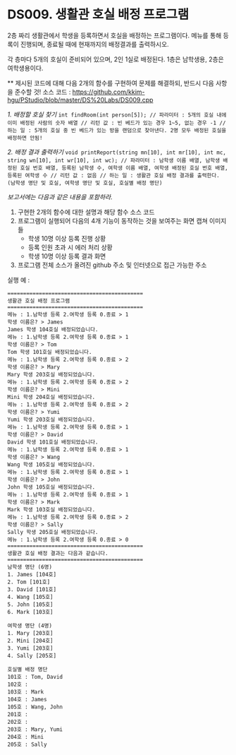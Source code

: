 # DS009. 생활관 호실 배정 프로그램
2층 짜리 생활관에서 학생을 등록하면서 호실을 배정하는 프로그램이다. 메뉴를 통해 등록이 진행되며, 종료될 때에 현재까지의 배정결과를 출력하시오.

각 층마다 5개의 호실이 준비되어 있으며, 2인 1실로 배정된다. 1층은 남학생용, 2층은 여학생용이다.

** 제시된 코드에 대해 다음 2개의 함수를 구현하여 문제를 해결하되, 반드시 다음 사항을 준수할 것!
소스 코드 : https://github.com/kkim-hgu/PStudio/blob/master/DS%20Labs/DS009.cpp

*1. 배정할 호실 찾기*
    ```
    int findRoom(int person[5]);
    // 파라미터 : 5개의 호실 내에 이미 배정된 사람의 숫자 배열
    // 리턴 값 : 빈 베드가 있는 경우 1~5, 없는 경우 -1
    // 하는 일 : 5개의 호실 중 빈 베드가 있는 방을 랜덤으로 찾아낸다. 2명 모두 배정된 호실을 배정하면 안됨!
    ```

*2. 배정 결과 출력하기*
    ```
    void printReport(string mn[10], int mr[10], int mc, string wn[10], int wr[10], int wc);
    // 파라미터 : 남학생 이름 배열, 남학생 배정된 호실 번호 배열, 등록된 남학생 수, 여학생 이름 배열, 여학생 배정된 호실 번호 배열, 등록된 여학생 수
    // 리턴 값 : 없음
    // 하는 일 : 생활관 호실 배정 결과를 출력한다. (남학생 명단 및 호실, 여학생 명단 및 호실, 호실별 배정 명단)
    ```

*보고서에는 다음과 같은 내용을 포함하라.*
1. 구현한 2개의 함수에 대한 설명과 해당 함수 소스 코드
2. 프로그램이 실행되어 다음의 4개 기능이 동작하는 것을 보여주는 화면 캡쳐 이미지들
   - 학생 10명 이상 등록 진행 상황
   - 등록 인원 초과 시 에러 처리 상황
   - 학생 10명 이상 등록 결과 화면
3. 프로그램 전체 소스가 올려진 github 주소 및 인터넷으로 접근 가능한 주소
   
실행 예 :
```
===========================================
생활관 호실 배정 프로그램
===========================================
메뉴 : 1.남학생 등록 2.여학생 등록 0.종료 > 1
학생 이름은? > James
James 학생 104호실 배정되었습니다.
메뉴 : 1.남학생 등록 2.여학생 등록 0.종료 > 1
학생 이름은? > Tom
Tom 학생 101호실 배정되었습니다.
메뉴 : 1.남학생 등록 2.여학생 등록 0.종료 > 2
학생 이름은? > Mary
Mary 학생 203호실 배정되었습니다.
메뉴 : 1.남학생 등록 2.여학생 등록 0.종료 > 2
학생 이름은? > Mini
Mini 학생 204호실 배정되었습니다.
메뉴 : 1.남학생 등록 2.여학생 등록 0.종료 > 2
학생 이름은? > Yumi
Yumi 학생 203호실 배정되었습니다.
메뉴 : 1.남학생 등록 2.여학생 등록 0.종료 > 1
학생 이름은? > David
David 학생 101호실 배정되었습니다.
메뉴 : 1.남학생 등록 2.여학생 등록 0.종료 > 1
학생 이름은? > Wang
Wang 학생 105호실 배정되었습니다.
메뉴 : 1.남학생 등록 2.여학생 등록 0.종료 > 1
학생 이름은? > John
John 학생 105호실 배정되었습니다.
메뉴 : 1.남학생 등록 2.여학생 등록 0.종료 > 1
학생 이름은? > Mark
Mark 학생 103호실 배정되었습니다.
메뉴 : 1.남학생 등록 2.여학생 등록 0.종료 > 2
학생 이름은? > Sally
Sally 학생 205호실 배정되었습니다.
메뉴 : 1.남학생 등록 2.여학생 등록 0.종료 > 0
===========================================
생활관 호실 배정 결과는 다음과 같습니다.
===========================================
남학생 명단 (6명)
1. James [104호]
2. Tom [101호]
3. David [101호]
4. Wang [105호]
5. John [105호]
6. Mark [103호]

여학생 명단 (4명)
1. Mary [203호]
2. Mini [204호]
3. Yumi [203호]
4. Sally [205호]

호실별 배정 명단
101호 : Tom, David
102호 :
103호 : Mark
104호 : James
105호 : Wang, John
201호 : 
202호 : 
203호 : Mary, Yumi
204호 : Mini
205호 : Sally
```